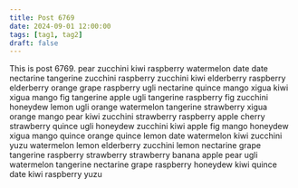```yaml
---
title: Post 6769
date: 2024-09-01 12:00:00
tags: [tag1, tag2]
draft: false
---
```

This is post 6769.
pear
zucchini
kiwi
raspberry
watermelon
date
date
nectarine
tangerine
zucchini
raspberry
zucchini
kiwi
elderberry
raspberry
elderberry
orange
grape
raspberry
ugli
nectarine
quince
mango
xigua
kiwi
xigua
mango
fig
tangerine
apple
ugli
tangerine
raspberry
fig
zucchini
honeydew
lemon
ugli
orange
watermelon
tangerine
strawberry
xigua
orange
mango
pear
kiwi
zucchini
strawberry
raspberry
apple
cherry
strawberry
quince
ugli
honeydew
zucchini
kiwi
apple
fig
mango
honeydew
xigua
mango
quince
orange
quince
lemon
date
watermelon
kiwi
zucchini
yuzu
watermelon
lemon
elderberry
zucchini
lemon
nectarine
grape
tangerine
raspberry
strawberry
strawberry
banana
apple
pear
ugli
watermelon
tangerine
nectarine
grape
raspberry
honeydew
kiwi
quince
date
kiwi
raspberry
yuzu
